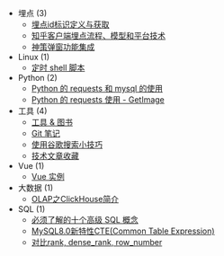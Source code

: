 * 埋点 (3)
  - [埋点id标识定义与获取](bury/bury-get-id.md)
  - [知乎客户端埋点流程、模型和平台技术](bury/bury-tech-zhihu.md)
  - [神策弹窗功能集成](bury/shence-popup.md)
* Linux (1)
  - [定时 shell 脚本](linux/timing-shell-task.md)
* Python (2)
  - [Python 的 requests 和 mysql 的使用](python/python-requests-mysql.md)
  - [Python 的 requests 使用 - GetImage](python/python-requests-get-image.md)
* 工具 (4)
  - [工具 & 图书](tools/tools-and-books.md)
  - [Git 笔记](tools/git-note.md)
  - [使用谷歌搜索小技巧](tools/tool-use-google.md)
  - [技术文章收藏](tools/article-collection.md)
* Vue (1)
  - [Vue 实例](vue/vue.md)
* 大数据 (1)
  - [OLAP之ClickHouse简介](bigdata/clickhouse-note.md)
* SQL (1)
  - [必须了解的十个高级 SQL 概念](sql/ten-advanced-sql-concepts.md)
  - [MySQL8.0新特性CTE(Common Table Expression)](sql/common-table-expression.md)
  - [对比rank, dense_rank, row_number](sql/rank-vs-dense_rank-vs-row_number.md)
